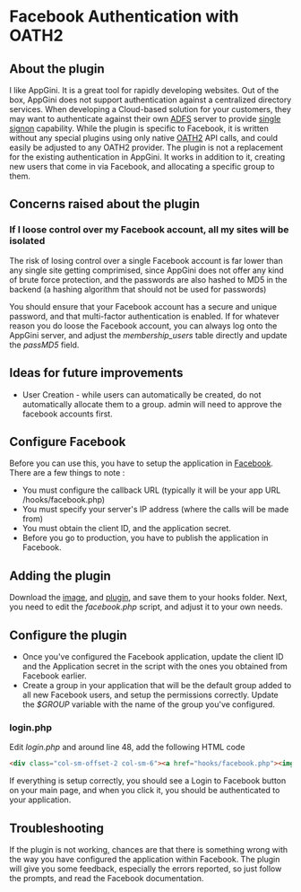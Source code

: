 # Facebook Authentication with OATH2

## About the plugin
I like AppGini.  It is a great tool for rapidly developing websites.  Out of the box, AppGini does not support authentication against a centralized directory services.  When developing a Cloud-based solution for your customers, they may want to authenticate against their own [ADFS](https://en.wikipedia.org/wiki/Active_Directory_Federation_Services) server to provide [single signon](https://en.wikipedia.org/wiki/Single_sign-on) capability.  While the plugin is specific to Facebook, it is written without any special plugins using only native [OATH2](https://oauth.net/2/) API calls, and could easily be adjusted to any OATH2 provider.
The plugin is not a replacement for the existing authentication in AppGini.  It works in addition to it, creating new users that come in via Facebook, and allocating a specific group to them.
## Concerns raised about the plugin
### If I loose control over my Facebook account, all my sites will be isolated
The risk of losing control over a single Facebook account is far lower than any single site getting comprimised, since AppGini does not offer any kind of brute force protection, and the passwords are also hashed to MD5 in the backend (a hashing algorithm that should not be used for passwords)

You should ensure that your Facebook account has a secure and unique password, and that multi-factor authentication is enabled.  If for whatever reason you do loose the Facebook account, you can always log onto the AppGini server, and adjust the _membership_users_ table directly and update the _passMD5_ field.

## Ideas for future improvements
* User Creation - while users can automatically be created, do not automatically allocate them to a group.  admin will need to approve the facebook accounts first.

## Configure Facebook
Before you can use this, you have to setup the application in [Facebook](https://developers.facebook.com/docs/facebook-login/).  There are a few things to note :
* You must configure the callback URL (typically it will be your app URL /hooks/facebook.php)
* You must specify your server's IP address (where the calls will be made from)
* You must obtain the client ID, and the application secret.
* Before you go to production, you have to publish the application in Facebook.

## Adding the plugin
Download the [image](facebook-login-blue.png), and [plugin](facebook.php), and save them to your hooks folder. Next, you need to edit the _facebook.php_ script, and adjust it to your own needs.
## Configure the plugin
* Once you've configured the Facebook application, update the client ID and the Application secret in the script with the ones you obtained from Facebook earlier.
* Create a group in your application that will be the default group added to all new Facebook users, and setup the permissions correctly.
Update the _$GROUP_ variable with the name of the group you've configured. 

### login.php
Edit _login.php_ and around line 48, add the following HTML code
```html
<div class="col-sm-offset-2 col-sm-6"><a href="hooks/facebook.php"><img src="hooks/facebook-login-blue.png"></a></div>
```
If everything is setup correctly, you should see a Login to Facebook button on your main page, and when you click it, you should be authenticated to your application.

## Troubleshooting
If the plugin is not working, chances are that there is something wrong with the way you have configured the application within Facebook.  The plugin will give you some feedback, especially the errors reported, so just follow the prompts, and read the Facebook documentation.
